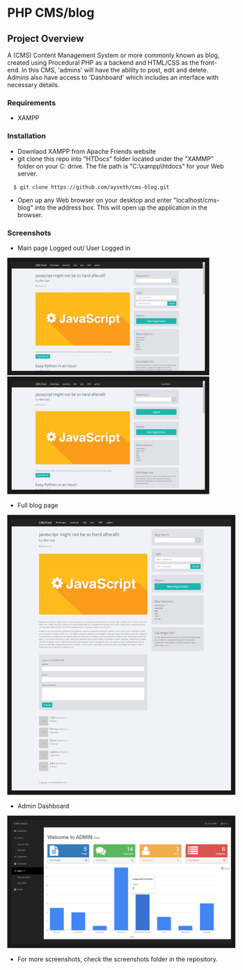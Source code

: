 # PHP CMS/blog

## Project Overview

A (CMS) Content Management System or more commonly known as blog, created using Procedural PHP as a backend and HTML/CSS as the front-end. In this CMS, 'admins' will have the ability to post, edit and delete. Admins also have access to 'Dashboard' which includes an interface with necessary details. 

### Requirements

 - XAMPP


### Installation

 - Downlaod XAMPP from Apache Friends website
 - git clone this repo into "HTDocs" folder located under the "XAMMP" folder on your C: drive. The file path is "C:\xampp\htdocs" for your Web server.

  ```
    $ git clone https://github.com/ayseth/cms-blog.git
  ```

 - Open up any Web browser on your desktop and enter "localhost/cms-blog" into the address box. This will open up the application in the browser.

### Screenshots
 - Main page Logged out/ User Logged in

 <img src="/screenshots/logged_out_main (2).png" 
alt="Login Page"  height="250 px" border="10" />
<img src="/screenshots/sub_login.png" 
alt="Login Page"  height="250 px" border="10" />

- Full blog page

<img src="/screenshots/full_page.png" 
alt="Login Page" border="10" />

- Admin Dashboard

<img src="/screenshots/admin_dashboard.png" 
alt="Login Page" border="10" />

- For more screenshots, check the screenshots folder in the repository.


